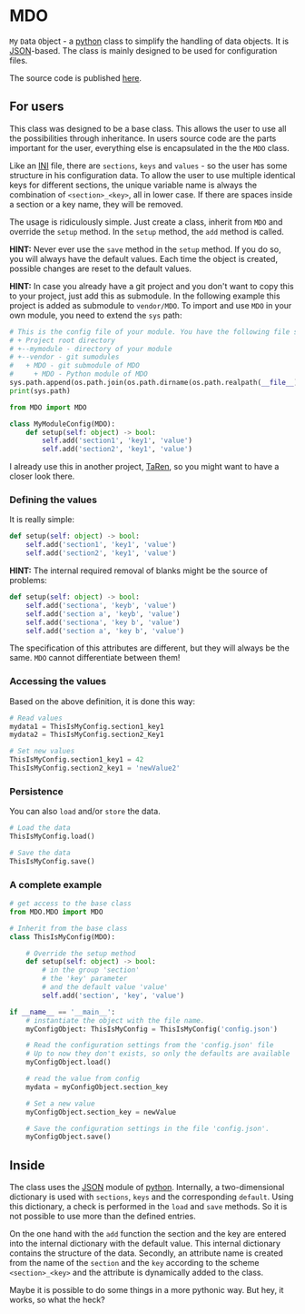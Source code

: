# MDO

`M`y `D`ata `O`bject - a [python][python] class to simplify the handling of data objects. It is [JSON][json]-based. The class is mainly designed to be used for configuration files.

The source code is published [here][mdo].

## For users

This class was designed to be a base class. This allows the user to use all the possibilities through inheritance. In users source code are the parts important for the user, everything else is encapsulated in the the ```MDO``` class.

Like an [INI][ini] file, there are `sections`, `keys` and `values` - so the user has some structure in his configuration data. To allow the user to use multiple identical keys for different sections, the unique variable name is always the combination of `<section>_<key>`, all in lower case. If there are spaces inside a section or a key name, they will be removed.

The usage is ridiculously simple. Just create a class, inherit from `MDO` and override the `setup` method. In the `setup` method, the `add` method is called.

**HINT:** Never ever use the ```save``` method in the ```setup``` method. If you do so, you will always have the default values. Each time the object is created, possible changes are reset to the default values.

**HINT:** In case you already have a git project and you don't want to copy this to your project, just add this as submodule. In the following example this project is added as submodule to ```vendor/MDO```. To import and use ```MDO``` in your own module, you need to extend the ```sys``` path:

```python
# This is the config file of your module. You have the following file structure
# + Project root directory
# +--mymodule - directory of your module
# +--vendor - git sumodules
#   + MDO - git submodule of MDO
#     + MDO - Python module of MDO
sys.path.append(os.path.join(os.path.dirname(os.path.realpath(__file__)), '../vendor/MDO/MDO/'))
print(sys.path)

from MDO import MDO

class MyModuleConfig(MDO):
    def setup(self: object) -> bool:
        self.add('section1', 'key1', 'value')
        self.add('section2', 'key1', 'value')
```

I already use this in another project, [TaRen][taren], so you might want to have a closer look there.

### Defining the values

It is really simple:

```python
def setup(self: object) -> bool:
    self.add('section1', 'key1', 'value')
    self.add('section2', 'key1', 'value')
```

**HINT:** The internal required removal of blanks might be the source of problems:

```python
def setup(self: object) -> bool:
    self.add('sectiona', 'keyb', 'value')
    self.add('section a', 'keyb', 'value')
    self.add('sectiona', 'key b', 'value')
    self.add('section a', 'key b', 'value')
```

The specification of this attributes are different, but they will always be the same. ```MDO``` cannot differentiate between them!

### Accessing the values

Based on the above definition, it is done this way:

```python
# Read values
mydata1 = ThisIsMyConfig.section1_key1
mydata2 = ThisIsMyConfig.section2_Key1

# Set new values
ThisIsMyConfig.section1_key1 = 42
ThisIsMyConfig.section2_key1 = 'newValue2'
```

### Persistence

You can also `load` and/or `store` the data.

```python
# Load the data
ThisIsMyConfig.load()

# Save the data
ThisIsMyConfig.save()
```

### A complete example

```python
# get access to the base class
from MDO.MDO import MDO

# Inherit from the base class
class ThisIsMyConfig(MDO):

    # Override the setup method
    def setup(self: object) -> bool:
        # in the group 'section'
        # the 'key' parameter
        # and the default value 'value'
        self.add('section', 'key', 'value')

if __name__ == '__main__':
    # instantiate the object with the file name.
    myConfigObject: ThisIsMyConfig = ThisIsMyConfig('config.json')

    # Read the configuration settings from the 'config.json' file
    # Up to now they don't exists, so only the defaults are available
    myConfigObject.load()

    # read the value from config
    mydata = myConfigObject.section_key

    # Set a new value
    myConfigObject.section_key = newValue

    # Save the configuration settings in the file 'config.json'.
    myConfigObject.save()
```

## Inside

The class uses the [JSON][json] module of [python][python]. Internally, a two-dimensional dictionary is used with `sections`, `keys` and the corresponding `default`. Using this dictionary, a check is performed in the `load` and `save` methods. So it is not possible to use more than the defined entries.

On the one hand with the `add` function the section and the key are entered into the internal dictionary with the default value. This internal dictionary contains the structure of the data. Secondly, an attribute name is created from the name of the `section` and the `key` according to the scheme `<section>_<key>` and the attribute is dynamically added to the class.

Maybe it is possible to do some things in a more pythonic way. But hey, it works, so what the heck?

[ini]: https://en.wikipedia.org/wiki/INI_file
[json]: https://www.json.org/
[mdo]: https://www.github.com/ThirtySomething/MDO
[python]: https://www.python.org/
[taren]: https://github.com/ThirtySomething/TaRen

